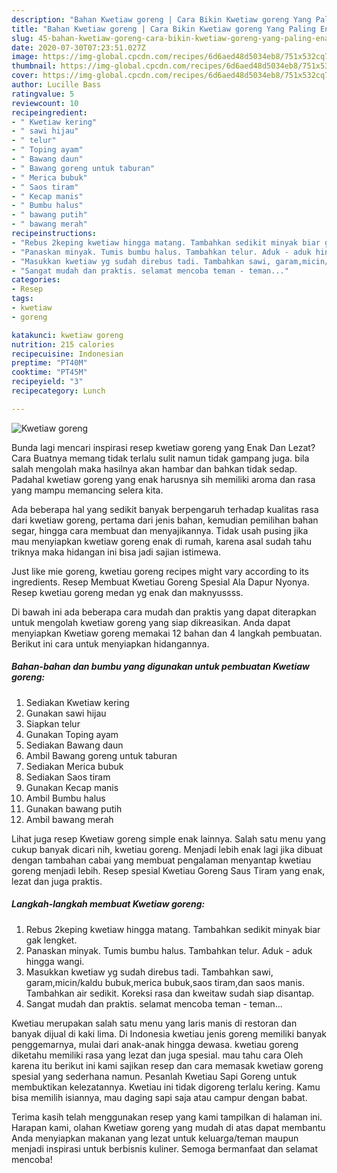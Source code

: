 ```yaml
---
description: "Bahan Kwetiaw goreng | Cara Bikin Kwetiaw goreng Yang Paling Enak"
title: "Bahan Kwetiaw goreng | Cara Bikin Kwetiaw goreng Yang Paling Enak"
slug: 45-bahan-kwetiaw-goreng-cara-bikin-kwetiaw-goreng-yang-paling-enak
date: 2020-07-30T07:23:51.027Z
image: https://img-global.cpcdn.com/recipes/6d6aed48d5034eb8/751x532cq70/kwetiaw-goreng-foto-resep-utama.jpg
thumbnail: https://img-global.cpcdn.com/recipes/6d6aed48d5034eb8/751x532cq70/kwetiaw-goreng-foto-resep-utama.jpg
cover: https://img-global.cpcdn.com/recipes/6d6aed48d5034eb8/751x532cq70/kwetiaw-goreng-foto-resep-utama.jpg
author: Lucille Bass
ratingvalue: 5
reviewcount: 10
recipeingredient:
- " Kwetiaw kering"
- " sawi hijau"
- " telur"
- " Toping ayam"
- " Bawang daun"
- " Bawang goreng untuk taburan"
- " Merica bubuk"
- " Saos tiram"
- " Kecap manis"
- " Bumbu halus"
- " bawang putih"
- " bawang merah"
recipeinstructions:
- "Rebus 2keping kwetiaw hingga matang. Tambahkan sedikit minyak biar gak lengket."
- "Panaskan minyak. Tumis bumbu halus. Tambahkan telur. Aduk - aduk hingga wangi."
- "Masukkan kwetiaw yg sudah direbus tadi. Tambahkan sawi, garam,micin/kaldu bubuk,merica bubuk,saos tiram,dan saos manis. Tambahkan air sedikit. Koreksi rasa dan kweitaw sudah siap disantap."
- "Sangat mudah dan praktis. selamat mencoba teman - teman..."
categories:
- Resep
tags:
- kwetiaw
- goreng

katakunci: kwetiaw goreng 
nutrition: 215 calories
recipecuisine: Indonesian
preptime: "PT40M"
cooktime: "PT45M"
recipeyield: "3"
recipecategory: Lunch

---
```



![Kwetiaw goreng](https://img-global.cpcdn.com/recipes/6d6aed48d5034eb8/751x532cq70/kwetiaw-goreng-foto-resep-utama.jpg)

Bunda lagi mencari inspirasi resep kwetiaw goreng yang Enak Dan Lezat? Cara Buatnya memang tidak terlalu sulit namun tidak gampang juga. bila salah mengolah maka hasilnya akan hambar dan bahkan tidak sedap. Padahal kwetiaw goreng yang enak harusnya sih memiliki aroma dan rasa yang mampu memancing selera kita.

Ada beberapa hal yang sedikit banyak berpengaruh terhadap kualitas rasa dari kwetiaw goreng, pertama dari jenis bahan, kemudian pemilihan bahan segar, hingga cara membuat dan menyajikannya. Tidak usah pusing jika mau menyiapkan kwetiaw goreng enak di rumah, karena asal sudah tahu triknya maka hidangan ini bisa jadi sajian istimewa.

Just like mie goreng, kwetiau goreng recipes might vary according to its ingredients. Resep Membuat Kwetiau Goreng Spesial Ala Dapur Nyonya. Resep kwetiau goreng medan yg enak dan maknyussss.


Di bawah ini ada beberapa cara mudah dan praktis yang dapat diterapkan untuk mengolah kwetiaw goreng yang siap dikreasikan. Anda dapat menyiapkan Kwetiaw goreng memakai 12 bahan dan 4 langkah pembuatan. Berikut ini cara untuk menyiapkan hidangannya.

<!--inarticleads1-->

##### Bahan-bahan dan bumbu yang digunakan untuk pembuatan Kwetiaw goreng:

1. Sediakan  Kwetiaw kering
1. Gunakan  sawi hijau
1. Siapkan  telur
1. Gunakan  Toping ayam
1. Sediakan  Bawang daun
1. Ambil  Bawang goreng untuk taburan
1. Sediakan  Merica bubuk
1. Sediakan  Saos tiram
1. Gunakan  Kecap manis
1. Ambil  Bumbu halus
1. Gunakan  bawang putih
1. Ambil  bawang merah


Lihat juga resep Kwetiaw goreng simple enak lainnya. Salah satu menu yang cukup banyak dicari nih, kwetiau goreng. Menjadi lebih enak lagi jika dibuat dengan tambahan cabai yang membuat pengalaman menyantap kwetiau goreng menjadi lebih. Resep spesial Kwetiau Goreng Saus Tiram yang enak, lezat dan juga praktis. 

<!--inarticleads2-->

##### Langkah-langkah membuat Kwetiaw goreng:

1. Rebus 2keping kwetiaw hingga matang. Tambahkan sedikit minyak biar gak lengket.
1. Panaskan minyak. Tumis bumbu halus. Tambahkan telur. Aduk - aduk hingga wangi.
1. Masukkan kwetiaw yg sudah direbus tadi. Tambahkan sawi, garam,micin/kaldu bubuk,merica bubuk,saos tiram,dan saos manis. Tambahkan air sedikit. Koreksi rasa dan kweitaw sudah siap disantap.
1. Sangat mudah dan praktis. selamat mencoba teman - teman...


Kwetiau merupakan salah satu menu yang laris manis di restoran dan banyak dijual di kaki lima. Di Indonesia kwetiau jenis goreng memiliki banyak penggemarnya, mulai dari anak-anak hingga dewasa. kwetiau goreng diketahu memiliki rasa yang lezat dan juga spesial. mau tahu cara Oleh karena itu berikut ini kami sajikan resep dan cara memasak kwetiaw goreng spesial yang sederhana namun. Pesanlah Kwetiau Sapi Goreng untuk membuktikan kelezatannya. Kwetiau ini tidak digoreng terlalu kering. Kamu bisa memilih isiannya, mau daging sapi saja atau campur dengan babat. 

Terima kasih telah menggunakan resep yang kami tampilkan di halaman ini. Harapan kami, olahan Kwetiaw goreng yang mudah di atas dapat membantu Anda menyiapkan makanan yang lezat untuk keluarga/teman maupun menjadi inspirasi untuk berbisnis kuliner. Semoga bermanfaat dan selamat mencoba!
